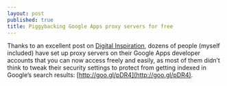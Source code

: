 ```yaml
---
layout: post
published: true
title: Piggybacking Google Apps proxy servers for free
---
```

Thanks to an excellent post on [Digital Inspiration](http://www.labnol.org/internet/setup-proxy-server/12890/), dozens of people (myself included) have set up proxy servers on their Google Apps developer accounts that you can now access freely and easily, as most of them didn’t think to tweak their security settings to protect from getting indexed in Google’s search results: [http://goo.gl/pDR4](http://goo.gl/pDR4).
